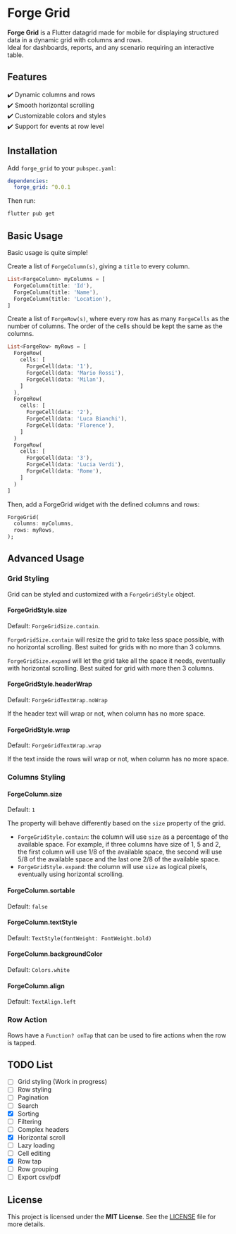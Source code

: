 # Forge Grid

**Forge Grid** is a Flutter datagrid made for mobile for displaying structured data in a dynamic grid with columns and rows.  
Ideal for dashboards, reports, and any scenario requiring an interactive table.

## Features

✔️ Dynamic columns and rows  
✔️ Smooth horizontal scrolling  
✔️ Customizable colors and styles  
✔️ Support for events at row level  

## Installation

Add `forge_grid` to your `pubspec.yaml`:

```yaml
dependencies:
  forge_grid: ^0.0.1
```

Then run:

```sh
flutter pub get
```

## Basic Usage

Basic usage is quite simple!

Create a list of `ForgeColumn(s)`, giving a `title` to every column.

```dart
List<ForgeColumn> myColumns = [
  ForgeColumn(title: 'Id'),
  ForgeColumn(title: 'Name'),
  ForgeColumn(title: 'Location'),
]
```

Create a list of `ForgeRow(s)`, where every row has as many `ForgeCells` as the number of columns. The order of the cells should be kept the same as the columns.

```dart
List<ForgeRow> myRows = [
  ForgeRow(
    cells: [
      ForgeCell(data: '1'),
      ForgeCell(data: 'Mario Rossi'),
      ForgeCell(data: 'Milan'),
    ]
  ),
  ForgeRow(
    cells: [
      ForgeCell(data: '2'),
      ForgeCell(data: 'Luca Bianchi'),
      ForgeCell(data: 'Florence'),
    ]
  )
  ForgeRow(
    cells: [
      ForgeCell(data: '3'),
      ForgeCell(data: 'Lucia Verdi'),
      ForgeCell(data: 'Rome'),
    ]
  )
]
```

Then, add a ForgeGrid widget with the defined columns and rows:

```dart
ForgeGrid(
  columns: myColumns,
  rows: myRows,
);
```

## Advanced Usage

### Grid Styling

Grid can be styled and customized with a `ForgeGridStyle` object.

#### ForgeGridStyle.size

Default: `ForgeGridSize.contain`.

`ForgeGridSize.contain` will resize the grid to take less space possible, with no horizontal scrolling.
Best suited for grids with no more than 3 columns.

`ForgeGridSize.expand` will let the grid take all the space it needs, eventually with horizontal scrolling.
Best suited for grid with more then 3 columns.

#### ForgeGridStyle.headerWrap

Default: `ForgeGridTextWrap.noWrap`

If the header text will wrap or not, when column has no more space.

#### ForgeGridStyle.wrap

Default: `ForgeGridTextWrap.wrap`

If the text inside the rows will wrap or not, when column has no more space.

### Columns Styling

#### ForgeColumn.size

Default: `1`

The property will behave differently based on the `size` property of the grid.

- `ForgeGridStyle.contain`: the column will use `size` as a percentage of the available space. For example, if three columns have size of 1, 5 and 2, the first column will use 1/8 of the available space, the second will use 5/8 of the available space and the last one 2/8 of the available space.
- `ForgeGridStyle.expand`: the column will use `size` as logical pixels, eventually using horizontal scrolling.

#### ForgeColumn.sortable

Default: `false`

#### ForgeColumn.textStyle

Default: `TextStyle(fontWeight: FontWeight.bold)`

#### ForgeColumn.backgroundColor

Default: `Colors.white`

#### ForgeColumn.align

Default: `TextAlign.left`

### Row Action

Rows have a `Function? onTap` that can be used to fire actions when the row is tapped.

## TODO List

- [ ] Grid styling (Work in progress)
- [ ] Row styling
- [ ] Pagination
- [ ] Search
- [x] Sorting
- [ ] Filtering
- [ ] Complex headers
- [x] Horizontal scroll
- [ ] Lazy loading
- [ ] Cell editing
- [x] Row tap
- [ ] Row grouping
- [ ] Export csv/pdf

## License

This project is licensed under the **MIT License**. See the [LICENSE](LICENSE) file for more details.
